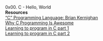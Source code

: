 0x00. C - Hello, World </br>
**Resources** </br>
[“C” Programming Language: Brian Kernighan](https://www.youtube.com/watch?v=de2Hsvxaf8M) </br>
[Why C Programming Is Awesome](https://www.youtube.com/watch?v=smGalmxPVYc) </br>
[Learning to program in C part 1](https://www.youtube.com/watch?v=rk2fK2IIiiQ) </br>
[Learning to program in C part 2](https://www.youtube.com/watch?v=FwpP_MsZWnU) </br>